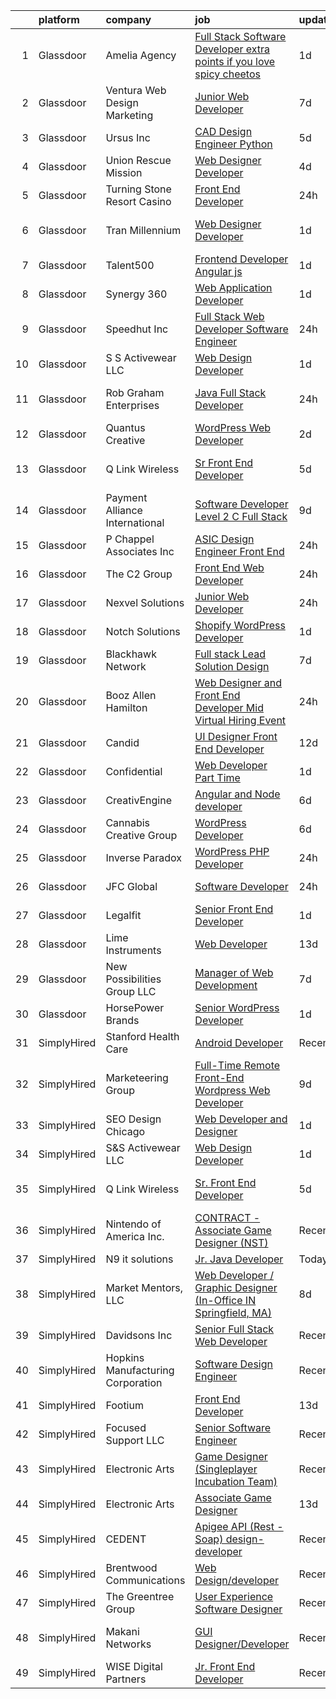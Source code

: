 

|    | platform    | company                           | job                                                                                                                                                                                                                                                                                                                                                                                                                                                                                                                                                                                                                                                                                                                                                                                                                                                                                                                                                                                                                                                                                                                                                                                                                                                                                                                                                                                                   | update_time   | location             |
|---:|:------------|:----------------------------------|:------------------------------------------------------------------------------------------------------------------------------------------------------------------------------------------------------------------------------------------------------------------------------------------------------------------------------------------------------------------------------------------------------------------------------------------------------------------------------------------------------------------------------------------------------------------------------------------------------------------------------------------------------------------------------------------------------------------------------------------------------------------------------------------------------------------------------------------------------------------------------------------------------------------------------------------------------------------------------------------------------------------------------------------------------------------------------------------------------------------------------------------------------------------------------------------------------------------------------------------------------------------------------------------------------------------------------------------------------------------------------------------------------|:--------------|:---------------------|
|  1 | Glassdoor   | Amelia Agency                     | [Full Stack Software Developer  extra points if you love spicy cheetos ](https://www.glassdoor.com/partner/jobListing.htm?pos=118&ao=1110586&s=58&guid=0000018123362a4595b10be094d12e6f&src=GD_JOB_AD&t=SR&vt=w&ea=1&cs=1_1d8283c5&cb=1654153161724&jobListingId=1007905190328&cpc=BAEB662971763A76&jrtk=3-0-1g4hjcajqr1ak801-1g4hjcaknm6qs800-67856edb6d341728--6NYlbfkN0DnWT2MWh3PjM2wGGC7mpX-PKFto2gAIuK8vCM8ePi-hpLYk1KqrofZgPTWXPSBynrJI52abg7-pww4gidOsU03XaLmBhLwalfYZqdGX9y7CVtOsxZpVCYqhwMvoOxjUu0GyMK6-_HoTxubhrZPIFEBztbP9edVRRWyNFHpxru3WqhWfNKBH_zTMLBWK-PldWg-iia8oXkLQeq2OFqO6K30l5ycQ_7RDljKp1EryZqZ7rGmGLFVKiSD-5DyJlLjsidYD5pbTy5PYvzKfnlqbTbc_BU-d3UfKhAYavwPjy915uQiuS00lsDuhg_E1GlAAxGBqhxVQWAHNjkoU61x2ngD6rcQzNQJnZaY_noZ-wW5rGhlhZ4QFOixoiRwAzAmAYuv5yq1hTCTVGmQ6OIvPP_uOcz1Vo6Kks6XGCRWUZfyPEuYMu7eCT9H3hw5dcOBMFCpcvNlnlJJt9RCwxiUG9nSySd_0rxhkNayUybAb1oOtP-sf8Ku-JhfuwNAXRt4HQ8%3D)                                                                                                                                                                                                                                                                                                                                                                                                                                                                                       | 1d            | Remote               |
|  2 | Glassdoor   | Ventura Web Design   Marketing    | [Junior Web Developer](https://www.glassdoor.com/partner/jobListing.htm?pos=121&ao=1110586&s=58&guid=0000018123362a4595b10be094d12e6f&src=GD_JOB_AD&t=SR&vt=w&ea=1&cs=1_c6c7d4c0&cb=1654153161724&jobListingId=1007892280145&cpc=82B3195DA92CAF92&jrtk=3-0-1g4hjcajqr1ak801-1g4hjcaknm6qs800-f58e0483c0f637ff--6NYlbfkN0CmraHna9DcHfF2V8twC4nd-R4KSekRWSQIrtAmzOAoEDGTnGSJl2c5m2zjDBOg3jEQ21fQLZE58Me1pvd_X1SBBwqGSbzq8gIWGR57smstjvD8BwlcAua1FnqLdGyKcjnRVI25IBWVsndNRI1CFM7pq2kHEMRssX0HKQfZMttVt5Nr_7Pkey6uzoAMjMQiOC_wb8ayWio9DHAh-IiAm8LHdT613myrDyZuMD0BIDZKIcW25d4PZOeJaqhmRJLsSmjx2_Z0XZVgIZCqOomtHyBsGExgubspC67kaZQwO0a3ExxMtraVTFHrinS8X-VYbkVaMM73KHFkc7HYLu0CwZkokF-kiSjU9waTN3v77tRWbhlvVDiVnJ3bFUrsFqI61Xsvdm2hH_1qF_X1PbmRl0ObzWN-ZrAGrpFrVgsaE_bo_zdnzJFgrQQndj2r2qPzOgRMFuWY1xexat3cO-AprYG-KADluBKcSJR2OqzWhcPSdSUGX5LVGo8PcyAhptUVjMM%3D)                                                                                                                                                                                                                                                                                                                                                                                                                                                                                                                                         | 7d            | Tampa, FL            |
|  3 | Glassdoor   | Ursus  Inc                        | [CAD Design Engineer   Python](https://www.glassdoor.com/partner/jobListing.htm?pos=128&ao=1110586&s=58&guid=0000018123362a4595b10be094d12e6f&src=GD_JOB_AD&t=SR&vt=w&ea=1&cs=1_e4972b62&cb=1654153161725&jobListingId=1007899348079&cpc=26740BCDE5E48596&jrtk=3-0-1g4hjcajqr1ak801-1g4hjcaknm6qs800-ecdf41b4d1e677c7--6NYlbfkN0CT8vBT9H5mqECx2dfLV_FONLPDKpIRssxVwtj05Tmm4rA5I0VNOPdM1oYsK66ov5pj6iPwSSFOVX5QPFO8Nv2EPILl9BcubqbR63heN1CiXRTgsYdYkJL4k-GBQ9B8JnSs63UVZ9l0LqjPF4pOCwLZlv4oQuB4GZEei26c3EdSaHYGFZq8Odzm2xnEd7hMB5KT6Y6HWF0sc2rPZydovcv4HN3wWA-yRkOCsQLIVePqtBIH1gKTmBCVF2gAEzCroV4JubQWGS_FS3tqZBrXlj7OU-DX4116w-uERMbjCj0BAleJmE51Tz3xBswL8M_tPHHd3EISEuh106vUB0pvmX3UlfVJ2asYE2ijuDJiE7N99I_U3ki8e13W1oCJ_EC2VWaIRdwnk_gr43EC8y_DBLHfAHtkUCMoH1p67-0YCToGydb41Qx97IAwOlSaUAouc4Z1REZDxNVsbL5J6hjL73bdtUP2pp6EPL4-yhmjeBTIIq8VyFBt6DQuno4E2iuRV5Vy28tAa0jZYhHuMgBAZ724-QVqCnuMOxuwoWWf1ZbrWsY7ybYobnKYwygzqMyoaMwRUU5CYOZzHhUMvRFGZeXKa20Y939x8SaYWxqWEmw2kQdAQEvpAOjetv_2bNyt_dmRshjEdbeC4u6MT_PCHq1rj06yUe-jkFLecXzn-OtJ4ObyKEE-HMhbaV_st9Y42aKSuy93LyfefYESlckn-CFlItOYeVTm0NPQFFGg2DAdt6J2oytj6PqkPOYsvmIrxdyFU3H4ix-MoIqsjYeqKw6wubuJdGBCWEfhEkII-KOqoIcNoop0BA1O-bz-Nrhhq7pdnvO9lf4g8p56PDpfSJldvpnDxsE9Hh1gLy7O78402kDhplCajMFciNuqycJ368eLfop0hCGpoCQUzs4lDBS5AjhS4efEtAVSkOmYYt5K7wcjcK3PAdOekLKszfDAF-O0jgMIRJTYx-C-Vz_nyj95TBDumeKoCpQgUVX1G3L48U1Nebon374GEoQvMj5JfNA%3D) | 5d            | Redmond, WA          |
|  4 | Glassdoor   | Union Rescue Mission              | [Web Designer Developer](https://www.glassdoor.com/partner/jobListing.htm?pos=129&ao=1110586&s=58&guid=0000018123362a4595b10be094d12e6f&src=GD_JOB_AD&t=SR&vt=w&cs=1_72a561e8&cb=1654153161725&jobListingId=1007899945671&cpc=C4A69CCDBB3B9599&jrtk=3-0-1g4hjcajqr1ak801-1g4hjcaknm6qs800-9a35294ca9ed9584--6NYlbfkN0AJkOcTwoeQX4aIxkhered5yLi90LARsM_UIKevKEgh5WjHkKbWg0PvvNrMZ8fUG7-mep0Kr9x5lx8FtaMnfawejweEUKeI-xY_Lr0PbdytocfFStz8x4RHUcaHbU6Jpc7_5go_QjwJ-30xGTV7aZI_844KoYBsnk4ett_NFydGTIGqL1KNwdkF2h5mK3JKEJmIEEZiBywFADswO7R2qx7mw1W8ytA2Ryrd1LIXPSFHdlpFKykX47d5kJvWs0tRgt2ErXSchE17buf04qFwHuJ9_QlRnK0KPA5B_oqqEGLQ9r-pFG7BO3FYZiJ5bLFI0hOmW6-opqrGwxvNgX-_gZC2tliNkWpxx8tTSWpVUtfQWpgkpdqJl4uwxBhY99tTvFkC2CMYbI_0BN5WCh7F1O6jwb-uwUVNK1D36-4rAbjRwzdhCYiHzziQ0wIagMV2ETbW9Prvjd9v_5BPiX0EcbPJ)                                                                                                                                                                                                                                                                                                                                                                                                                                                                                                                                                                                          | 4d            | Los Angeles, CA      |
|  5 | Glassdoor   | Turning Stone Resort Casino       | [Front End Developer](https://www.glassdoor.com/partner/jobListing.htm?pos=120&ao=1110586&s=58&guid=0000018123362a4595b10be094d12e6f&src=GD_JOB_AD&t=SR&vt=w&ea=1&cs=1_e6e736ba&cb=1654153161724&jobListingId=1007909633593&cpc=334ABAF5D42DC775&jrtk=3-0-1g4hjcajqr1ak801-1g4hjcaknm6qs800-116390ec8c51e6ab--6NYlbfkN0Drqv2cs2svxDvjLpEXdnoULgnlhXuTg2ub_cGqLXWQ0sLFulLhsobK3cPNmEuaM10f5TgiWXswMvi4W-cRgsSMnUICndVJWRig99aCYlt-6m3bY62wdvwwKJdwCIxMWrG0rP3IZvHUQH4lHJyvOmMHTaAfM0bmtymEJicfKqJQCQ81P-S_uaG8sOgT1p2D1iaub9qB15_CRYm502zTvH4hx_h72mrX8c3badYy9ZCoULiMx8IS-xqUdPoiZiw8GtRMBLr1clfcLW70AwhniFlm3c3OzKMRdpu5hoN6JFcr5dX9LlLkv_y2NXyTr1KuVjPftZQYnP_rcHSXWH4T04aYnXOCUuJ5pzVPj30hjWF8ccUFcRo-y6DW0y3HoD6k3jLvaXAW7377_KUCMJcUH_mjK3hV3QHQ0ojeKOpM6xtTgwOFzK1LMuj190gyUUXZ2i9Tndbfv-e1beiAthup796keQ8bv6qX6XGFVwSstg3GBS0V6AVlFMmlahnZPY4FLzU%3D)                                                                                                                                                                                                                                                                                                                                                                                                                                                                                                                                          | 24h           | Remote               |
|  6 | Glassdoor   | Tran Millennium                   | [Web Designer Developer](https://www.glassdoor.com/partner/jobListing.htm?pos=105&ao=1110586&s=58&guid=0000018123362a4595b10be094d12e6f&src=GD_JOB_AD&t=SR&vt=w&ea=1&cs=1_2243fa0b&cb=1654153161722&jobListingId=1007907064996&cpc=0C1A14C72F2C651E&jrtk=3-0-1g4hjcajqr1ak801-1g4hjcaknm6qs800-4380dd67a871539e--6NYlbfkN0Cp_WSJKd_Pz82imZmURPbhd3kYBsiZi4lpMLOH6vOlLMqbuwfEg4rdHZ-5cGPka9Gjdk3C_6PRJ7cT88hxlBe2xFYnDicuHradAybaxUoCuY-ore5IEssfa27lIp0dCqN4SMBsLIG0i2PLGVZU1PzgG-CYQweitE9Q0KmStWUIySVfI0HceJXI5oiuIiYvPKajA8_aOXz0FlPYzyadv9ErmW9n5tnGaBnOASgNR0VRWt3dVKcG0undsWokHfvG9iFEbeIlT48yt2lfU1GVpbiFkwGCfOll_fGcYDHPDYouV9JqJ_rGwE1zoq0LyfTLC6hQM3RfXRuY6bWycKKr1raoBym87F-UcSa-eIuFZgl2HdrFYIBJhI1OnBP3swYclBUtRV2LJU0ieLSJp6XFRdGQOiM6VIyM-dqNhStmk_HA3bsPM00M7O3lRlckzK-HvBGhCib2b31TgvQTtnwth8p6d-Z87LWWX9BiD_2g5cwNngyP8XxJfnxwUufDdzr7FAU%3D)                                                                                                                                                                                                                                                                                                                                                                                                                                                                                                                                       | 1d            | San Francisco, CA    |
|  7 | Glassdoor   | Talent500                         | [Frontend Developer   Angular js](https://www.glassdoor.com/partner/jobListing.htm?pos=110&ao=1110586&s=58&guid=0000018123362a4595b10be094d12e6f&src=GD_JOB_AD&t=SR&vt=w&cs=1_41b21cea&cb=1654153161723&jobListingId=1007904529317&cpc=32EE424DE2B657EB&jrtk=3-0-1g4hjcajqr1ak801-1g4hjcaknm6qs800-87f5623e7ebd3c43--6NYlbfkN0D5mXFGwCT9lo97i3gsfTR9iTAPBTm16RjVfbVH6M8QHE8eZVK8zpxpBIss9-IxxjRK0osfSTuBXVkiNPFKje_-ymHyeVXeEt5LJQHqrcSVasMpBVf2PfFNBE1HFLUJviFupjnIM1gEtbdDYUQD6QQlzIEJIjR99ul5jr4u4JBmxg_L-QdbGdiY40AGhtssWTLuDxyLGlYV1G2Pfkrbn5vl10W0W-MnyhDTQEfJfVMSOFF1l8WhVxeutLFruqkuOq334_evzZp40fV9gfeTolWsHDAEdbqIdcFYgivqJocjRiFgi9FlDhM-IZEOfcG1WzJJ9zaQB2Bg-qpcsBX0Wru3UF3ZhyPAk0K3vKlWWwGQy2mFmfQQrzO_gTBkusxsMUrlTweFXwzNMjZ88Png1lnrMyIdMusto8V3Hr_pDnXDevVpzwe8gZ7miVVHKxVhLgF7UG4v_IxU7otGuIIugW7Y0TwI-xZoOsEMvdTS57K55RclGkr3cALah4P-guPNWVogec4uyiImuPOZ8Vxq-Gdr0HgPmWuvKaGD8n6-HZh2g2ue3AlgKkzTIBxzu09SvG0j1uesZc2VXzYUN2pgVCIEtK7QP__2nSN947Ac7HSRBWCt6NzPWPnXP6OcnESrkM5JzP52-F61dLFUKjbmY_LQpD-qe9BQ3SILgiFUKzUMfJb7MvsV8aoShA6u6xxAn-Mrwrz3LJkgCw%3D%3D)                                                                                                                                                                                                                                                                                                                     | 1d            | Remote               |
|  8 | Glassdoor   | Synergy 360                       | [Web Application Developer](https://www.glassdoor.com/partner/jobListing.htm?pos=113&ao=1110586&s=58&guid=0000018123362a4595b10be094d12e6f&src=GD_JOB_AD&t=SR&vt=w&ea=1&cs=1_0120a9d3&cb=1654153161723&jobListingId=1007905839145&cpc=4B4B39186BDA197B&jrtk=3-0-1g4hjcajqr1ak801-1g4hjcaknm6qs800-a9a778099fcb9f3a--6NYlbfkN0D3144mSAre_s2DyY13LhQs0VT40Ny06JpOHOzDNPfCMOPtH0hK8WyPBEVs6-RgPgnw71leSE1PhgTFvq6HnAv1YcNwtiSr1-SazMWYykE5k7OueXl2JYCw4TcVeV2uYaWyxO_ccL1RSxjp9bPI6cof3vJD_s4BxD_r6-nBHjOaO7Nf8Mkl1pECSwXtS88R39B45dEm2y33DYzGlxVfna6GGTrD6ypq2x-nv7oqBR_rIDiC32SAKW47kFEYHomHotvYXmVAsWJKzA_KNqNrb9urb_goRZ2pBHKTtKXwAT_qCi9Y5z6jkAcGSMc_eVCJRSLg9sNMAr4vgdSXLtKr4NhEfOQvZ9ETlW_9dDsklTiB6-xEkWuG8VKlnkPG_6E0iTYzOcK0rN8uR2j8wu9vVcSqmJx18CG8qi8QZR2NI-CZytpiN2HbG2P2mSwNdvFbwM7b4FNrGJew4Ekupy3Bl0XKKpsr_HUVG_Lv1the0FAWr0tSAwQZ157sM5ytlX9gfxfb3FtieqBdGg%3D%3D)                                                                                                                                                                                                                                                                                                                                                                                                                                                                                                                      | 1d            | Maryland             |
|  9 | Glassdoor   | Speedhut  Inc                     | [Full Stack Web Developer   Software Engineer](https://www.glassdoor.com/partner/jobListing.htm?pos=104&ao=1110586&s=58&guid=0000018123362a4595b10be094d12e6f&src=GD_JOB_AD&t=SR&vt=w&ea=1&cs=1_4ba27d28&cb=1654153161722&jobListingId=1007910818069&cpc=82DCBDA90A4A7E43&jrtk=3-0-1g4hjcajqr1ak801-1g4hjcaknm6qs800-aa2c520e58979222--6NYlbfkN0CPEiJEzZq4I_K6S6Q9VC1QMfIsI0INZ1UYi7vjgDL48YaPGGDdkp1ZXtIJaFNXi2OzOe4EjEAas_u5lBjFyNtG_Y3DZEXSLEWVIhJpKjZqSPjzc5YcZgdFyBNPHhgRehpu_hhKusXJhVjAfcGZyqOb7RmFqkLhVJEi0vX87E2QOBsda7TajAEJBIimuWAbY7Vi_2jeKjvLbZx2wBdHGFxRJnJbswj2A78neDkIGnjXv_FtokoVoKUunQuGfwj02TSU2LQ4InNEmJhx_N9fo7rKnnEmGjzTRKxBUjaZnAb0affOaPhe6OURwf1unPfN6Nq9wSjq2y-pLv_IksSOjQ-317AEuB2HNFG8CHTBPscKf3l-dwhzAgYgHVrpDCol0OKK1T4iZ_4kRhcQwmqriWOrQIMla9qEpulbcBphRXltyrRzi-LdDYQG3dzswyUFZeP4pkqVeRdsiaC1FGLOOMMPKb08ZeKKioKbZH_W247m97aV-Do6cF3zN2a_n1Sr-ZWZiB8YaOSJkg%3D%3D)                                                                                                                                                                                                                                                                                                                                                                                                                                                                                                   | 24h           | Orem, UT             |
| 10 | Glassdoor   | S S Activewear LLC                | [Web Design Developer](https://www.glassdoor.com/partner/jobListing.htm?pos=101&ao=1110586&s=58&guid=0000018123362a4595b10be094d12e6f&src=GD_JOB_AD&t=SR&vt=w&cs=1_915ac8a1&cb=1654153161721&jobListingId=1007907546318&cpc=F4185FC643A1AEFB&jrtk=3-0-1g4hjcajqr1ak801-1g4hjcaknm6qs800-9a94e0e65c736bca--6NYlbfkN0Ajr136nt6A_LHOZ7dazkZBMRVGXfFx1UH3hXSlGZi78qV2vh4IIPaG56QxCFgA56Adpr9RaXdipIXu1R4bmSOvMziN5foyE-Hu6-wOJzorB798i-BTTof0WkY407sJ8JJ-b48jkEdELNvzxft-sRf5NMtJ6JiYIBRDHRpWroXbQqBaO_5kxxHvN-KYbt9H9FU-F8bCVWeed56PDkhqUEuRGHhHzWK0Nu3lZP0kPet2iRwACwaCwOfDb-EMyWgGqkGrKPA-CecAKY1A5nj0bfbLUxO3heeHGmy-gu8Diq0X-gt0m-D7TVUzYPyCxA6aTT3ZoY-mz8h48TSRM1ujirf3lnDscyQqiwjvGGR9m1vVRXjDF9XIewRJ5NwNEpLy2aHOwgwnAjSeD-wsAtq9I4Mc5Y9JZN4HIZ-5v5Z8lklRqaRUbwrOO8007iq56Of09v_rH7jE5zZ3PQyqQaHOSaZikx6qhKnCfP8dvs-bI8w7Qb5DY9UvpeFcRiGodOO1uG0GDDEGTrADYToqjsCl53ys7OGH0ko5n1y9CPsgMiMyruQLrWQCsYmBnaPiv-soHiGq377jECpZEKq1BAddphNQfRJqnq94rRBoDdbVXfUME0C5P_cbDJH8MEf0Wu1zkT2MjurkB4rREY7p901PQZy7bQhwfDjUqZtQYmSc7DJS6gwEHm966_P0PKXFqr35TDuGmMybGVd9DhlNEO_gxLcLVcIHkndc24HW8A3t1zAMdoPIFaNtGySUmDXuCWRNR1A%3D)                                                                                                                                                                                                                                                                              | 1d            | Bolingbrook, IL      |
| 11 | Glassdoor   | Rob Graham Enterprises            | [Java Full Stack Developer](https://www.glassdoor.com/partner/jobListing.htm?pos=107&ao=1110586&s=58&guid=0000018123362a4595b10be094d12e6f&src=GD_JOB_AD&t=SR&vt=w&ea=1&cs=1_8f9537ef&cb=1654153161723&jobListingId=1007909756577&cpc=26137B373B4A29F6&jrtk=3-0-1g4hjcajqr1ak801-1g4hjcaknm6qs800-440fbc3f29f5081b--6NYlbfkN0D788tVLZnHYB2JKTLmCXo4PydfvtZKcdbYx6lxKaz3IsjpekL0mtLl9hNc40jdfC6nfKMiXoLow6-x7u95ODAWHDYmeRWQRQddpaP73ZKVs9W1oDxDN8AoFzUtHz8_RmGHoI8HyDgUGJKB1pJKoGN_bSjBysTrualGhVnQUGstfxlDdiDZRxa_XhDXXU41tYD3rjexLAi6TWiabVltr7Ma-w2Zpq7sFRzehYMPQYms4bKjYUGIq716dL_5WZFg1sITsTTGjJl3oq16VQa2HoWBq97wHqv_8ikrdaDtMj8cDZR56fGtM9acEp5qUTAJHCeqh6VApTzDrMcg716wfhGcZ0nDv7l-RMT4la3aR1S-V0HSpI8rC0ORHaSkbZEf8xuICGXIk8h7K6jQUP5NQSvsYOGNQVCDchnQwoTfVvl7dSjgw8SWbYUhmVVdWZRyBQTmdtVoTm7i00QI0Ljg6DAHlGNs3T_eEEr4qVRYFyE71OPec7b-Tn5cmxZNtOC33U_PqkkJRrl7RA%3D%3D)                                                                                                                                                                                                                                                                                                                                                                                                                                                                                                                      | 24h           | Saint Petersburg, FL |
| 12 | Glassdoor   | Quantus Creative                  | [WordPress Web Developer](https://www.glassdoor.com/partner/jobListing.htm?pos=130&ao=1110586&s=58&guid=0000018123362a4595b10be094d12e6f&src=GD_JOB_AD&t=SR&vt=w&ea=1&cs=1_f184efa4&cb=1654153161725&jobListingId=1007904095571&cpc=59DEFF8D475298C3&jrtk=3-0-1g4hjcajqr1ak801-1g4hjcaknm6qs800-9b5d64d693fd8ca2--6NYlbfkN0Cspe9dR0_oex2kyVOobMf_dSvP3801OD7E3bmXAGIBaosfWFD-7Dff02Dx3pK5JfstSNGzb7L6GBfZA_D1uKuMocrxIdtERQ9QieTk9P63co9XCO_1U0PufFzCHn4udQR-dY3xmyM-3yQtVqfPn55VRADTq4vXXF_wbbEq949qGnhjPPMsK_SrBGP0DAGxnFOUzjuaht1vLGcX2APwSFTZWBgRE3cG6kJaGrOItdfLBw0wd7rs8yV4Vn234S3ZaNMiKb9Rj81m6KCiO4QsllobJifi2tya31b4IV6vAXqGXd0c2gExwIJGmFhMq3gArv3qLDvyqcCwlkwXjMz5TeAbnmyoqAhnn8GlDP4N5BKm6KZNpMwAzzL8yr7MAq_CEX3npLT-SoYTmTN66S6WsA9Vp0E-nb_Xv3-6Lo6GEB5N-GdIXH5huex3W6jSow_DxtdvJHuxCCT83IsWF7We4IQ7NlMlF-oR6E78oPhJHtqEKSrS9aflpQkdFnL9CLafc4c%3D)                                                                                                                                                                                                                                                                                                                                                                                                                                                                                                                                      | 2d            | Tulsa, OK            |
| 13 | Glassdoor   | Q Link Wireless                   | [Sr  Front End Developer](https://www.glassdoor.com/partner/jobListing.htm?pos=103&ao=1110586&s=58&guid=0000018123362a4595b10be094d12e6f&src=GD_JOB_AD&t=SR&vt=w&ea=1&cs=1_94d1fa5f&cb=1654153161722&jobListingId=1007899211822&cpc=B90CC112F2D4EFE8&jrtk=3-0-1g4hjcajqr1ak801-1g4hjcaknm6qs800-ed2c635e53c5a919--6NYlbfkN0C1n-7uwLBmXreK9Hz04i1NaXR3ByHk8AHoFYtQOHcuct8v_y8Q8Nx7VN8nEPBN_jboIi0IHUUn3UfwUUKdVW2VhENeeKnEx5kMZjYaVGmfZkc0yAv5v91p0Xw3eeruN3QXteC0skwkNIveu6TFRC0Vn1Ak93wupAfGKu1wfqPcmKw9eYs3q2-mFLvzmXnT4M_DKDezu2LdUMHxmAdyClccKnURRRj5NZYuLZMzkQPpsw8z401Kg5PrHQ4JaH0usGFI-hDGm0yhLxEWzRjhUPmaVyNlsm_2Bog9niI5rs0JuNuyzEftyGC-9xUCKfixOXQplRD3ws-CU6xorLqzKWBvKQ0bIBkXVTx7PHd_zFC8zWISUPuvzdWIx5fMq_jInUaXb-CB8Luj2OS5bSAP5iMokg_iTYOCtGJJvPkVIgSv-fF248ZxSj2E9Qvrjnii3yIizdNvIkCRBWX5W8h3yknu1VvXZnvh7YNoV8f8XW7GW370yF-ef_B23o2hSBrGr3y-6Te1atpyfDQVys-PmWDY)                                                                                                                                                                                                                                                                                                                                                                                                                                                                                                                    | 5d            | Fort Lauderdale, FL  |
| 14 | Glassdoor   | Payment Alliance International    | [Software Developer Level 2  C  Full Stack ](https://www.glassdoor.com/partner/jobListing.htm?pos=119&ao=1110586&s=58&guid=0000018123362a4595b10be094d12e6f&src=GD_JOB_AD&t=SR&vt=w&ea=1&cs=1_fc2c1837&cb=1654153161724&jobListingId=1007885964415&cpc=BAB9AA3F436D8911&jrtk=3-0-1g4hjcajqr1ak801-1g4hjcaknm6qs800-41ae1a49ac1b7205--6NYlbfkN0DI5MC_FAJOIN0uwxh5k2tHIccDik7VxFTFspjfCTPRyJ2T58NbkrEbH9QrrxJyZITEQIjOdHeT--GC6mkAj0jNdBz3vu4BbirtW4JHApgsEllww1ERw03U72qcwVRFpkI5opzMDS-KdxR9NGyvUD2mLELBXC_xWmG0ZDUeDdrxc5KDjdDi0ZoZjWTdesRiPvpthXaHh9I2naSpZWq0Zfl1ItTC1DIcHB2lxajLV-unTSPD-yt7l8trsxluDxzLwvcW6SiQt5yDNu7KLNuCjIDK1gU5kjC1IQUT7gYbyUpuVvgfkinlVIigRVJ_hzus-2A1Q9YeU3DOLEDJV4vIl_XCde7smIgEJ1J1zNQpcNti1_gCDi0GD9Ph0KqenL3COgDlE8XK7aGhg9bPJMTlkJTMO5jVPPMEhitxwlU_Xnl7y6uGbCoDp4wluEWjuZnCcUhLj56nt_QKuJX1WcSIH_T5GZYkK3dU3OuMuh0wsmmQOHCmzyOcZP4F4syUz44l6gKnZb_x4sd1Jkr4KiiAzD4OgLqtAyeHuxc%3D)                                                                                                                                                                                                                                                                                                                                                                                                                                                                                   | 9d            | Remote               |
| 15 | Glassdoor   | P  Chappel Associates  Inc        | [ASIC Design Engineer  Front End ](https://www.glassdoor.com/partner/jobListing.htm?pos=115&ao=1110586&s=58&guid=0000018123362a4595b10be094d12e6f&src=GD_JOB_AD&t=SR&vt=w&ea=1&cs=1_0c309b76&cb=1654153161724&jobListingId=1007909718561&cpc=9952A63AB06E78AD&jrtk=3-0-1g4hjcajqr1ak801-1g4hjcaknm6qs800-6b04509ad2aae707--6NYlbfkN0BK9GXDcakwdiqmeo8o-2GvkYnmPkq7xevAHdeF_847qgEqLohpJSeRSTwqC9NcNNeukR8RvNocO0NUEHQAmLe6MOLpgICU6qw-cy4SklFY_14ufGGP2T7SlZJ8fPOpnHmrlg5uiCzx5sAWrtSN2yw7f8RHXrzL9TgRb78MJ0aL5D6gp_xH7u-3oHVKxoXn3mjI2HdGL8JVRlnz3pKBaQM5sQwGSwsJPVtYaAtASKjVy0jcFdgU1K2pbl0gKKorLbOIHa3EXNXWiaI_hczDIfkEaJqXVMiFXboFZLDLnjG6vPELrP5P0X_GGyO04uJDEW-ljZwWdWqbfJsZJFtthVNtpd9Iu_tRrrSkTznE_uvZ5vqf4QE5tlrqCJ0foxrr7VyFxOrhAZRUlVGalOjrGMVrA2H34JvfLzposYkkKjaauDAYBJmTMSJvpG529RM_Sf4hCScZM-SQXNo8tmkouO2y1KO1O1F1tAu9zHvPC8rGJ-lCfUImdNq1)                                                                                                                                                                                                                                                                                                                                                                                                                                                                                                                                           | 24h           | Santa Clara, CA      |
| 16 | Glassdoor   | The C2 Group                      | [Front End Web Developer](https://www.glassdoor.com/partner/jobListing.htm?pos=127&ao=1110586&s=58&guid=0000018123362a4595b10be094d12e6f&src=GD_JOB_AD&t=SR&vt=w&ea=1&cs=1_e31c7a6b&cb=1654153161725&jobListingId=1007910229074&cpc=F41FEAB56D215062&jrtk=3-0-1g4hjcajqr1ak801-1g4hjcaknm6qs800-e03917c5477f11c5--6NYlbfkN0A8vWNZu0Fuho3WsY_OlUy3fu0c3DIrtD5o3Tw6pQ4lFPHBGkmDutwfMhHWYxWA81dfim1KW3nE2cBjuW--Ph5XZ4uoo6lR150u2uiVdBsuUVH2ncY9E0OC7zdpugZ0S8WJdfbv0C4EXeCRyY8Sk3xaDNZwN2Ov14SSbySwO2F0xMANqRf4iDbK7JRNfL68BR6RStMu53jWDoH46uAmKUJIJm5N45DzUp0NEEJqGwqphWSx0JrvRsZY1zOVxQySx_6W9Dbee4JlwVFeEEvLSZt1Vw25ME2TRu5tL7tJsTI4s3ohYm6amV6_JvMzI_zOwUlKNi8D4cbxEqcCnsSbLgC89t6Q5CGdKhpj2_QINikNf94IC7s1q01Y2DJhEOZ0B9NoWk52zXfX-WH8xXhL4u5-yXKGomXq9N_sTvoiA7m6roopvvwLu89sTjMPwT9MwW-tA9eMlZzowx05FQYd2CQ-1kXfGjHftoVigJ_KJk3HDGYVyjNmzkvge1GiXbVWEoYGTxK_5_JFqNd8J9T-v89B)                                                                                                                                                                                                                                                                                                                                                                                                                                                                                                                    | 24h           | Remote               |
| 17 | Glassdoor   | Nexvel Solutions                  | [Junior Web Developer](https://www.glassdoor.com/partner/jobListing.htm?pos=114&ao=1110586&s=58&guid=0000018123362a4595b10be094d12e6f&src=GD_JOB_AD&t=SR&vt=w&ea=1&cs=1_746e7c98&cb=1654153161723&jobListingId=1007910203833&cpc=14D5209370AEC984&jrtk=3-0-1g4hjcajqr1ak801-1g4hjcaknm6qs800-13bd4de956ad1273--6NYlbfkN0CbOBDnXh7xKrgMGajRcwtiULnNRH2HD4OcgrC7cTdOepJSCZ2G2GP83HAlzYYfjJPRHUycyjUHX2lqgz_ssb7L9EWc_vqEJF5Fndv1zYr9Z_F03URLGIVI8ezA_a_I1bbgGy8Pp41e9P243BxVxpvAd917MtttZ-TrX1k56nHHnckcOL6ReE960mTA_bzRdEbKZTImnQWdn-09KvWdds-nzd1VOn7XlWN87JgfAt2tfPCjOCvqEZ4Ah6Gb3JguO3W9Boj1cUAvhoaglG9PEOse7uP1VfFU-XbhidJcHdaxIqzAAxTjKW7vztH8x2ip0yoDkGiDJcMUTmjN6wZJ8SCbrLRV6KSwG_rHHK_36EvrJucA_l4X_8k4iG_RusBvyN-lb1bd4QRV0Zj7tue9mENDvUgTZq8oaJ7SJQywIDdruXAXzv_GQQYD2l4ekxa_AtmlVX-3l4myxVkLD7BBBqnzo0ihlyZMDKX7Ry-QEgf50ObuBwxlqR6Q6loaFnsPHzqO8I8GlAoIbA%3D%3D)                                                                                                                                                                                                                                                                                                                                                                                                                                                                                                                           | 24h           | Blue Bell, PA        |
| 18 | Glassdoor   | Notch Solutions                   | [Shopify   WordPress Developer](https://www.glassdoor.com/partner/jobListing.htm?pos=126&ao=1110586&s=58&guid=0000018123362a4595b10be094d12e6f&src=GD_JOB_AD&t=SR&vt=w&ea=1&cs=1_ff8c5717&cb=1654153161725&jobListingId=1007907049637&cpc=59DEFF8D475298C3&jrtk=3-0-1g4hjcajqr1ak801-1g4hjcaknm6qs800-28f00d5aca171b13--6NYlbfkN0D9DTyOKUU-Ze1KtOQrydSxWf0krwwvXrbT43BMHXsuVV6eiPW59azKo1NynWiakg-mrBrzr2wm_Kgcxg5pxghh9n2isZo3sYNmtRZ8qcV_kCVUXNoyLhwGW_ohcUCeJvG8rLHjatRVpt6mx9HMy3GrmdrQDi16L95V-sRHtzrUqfjkdcJjRg0HnFb492yWkMt1rGcSEr8fLo3V5p3JHtUIbLV1K8PzI9wcQNf_YJFC_5jdWgSgIE-wyh3eBZFr-OhaxlaUpQe5UsIm3g2WubGxkF_W0-j_OXyfZ-h9WZFW9cKYQOovuw58geqFMI26Y_TmK9Wx6BgV2fGWF4DQagyFiHY5vHHgayEuiFFBh6EWhyCI9gAJpypgkCj2KBgwXkw4SLEJCmG0_T026yNpjIx6Ccc0OKC_0T-lZ6tMV3_8rkM4GDGhVMrb_VNzXsMuxxteLFGsyRLyL6CTE9BS4qTPzB-S2cEmGj2nZnmwHMRQcL7uyr-_gojEafcmCc3ay1o%3D)                                                                                                                                                                                                                                                                                                                                                                                                                                                                                                                                | 1d            | Coral Springs, FL    |
| 19 | Glassdoor   | Blackhawk Network                 | [Full stack Lead  Solution Design ](https://www.glassdoor.com/partner/jobListing.htm?pos=106&ao=1110586&s=58&guid=0000018123362a4595b10be094d12e6f&src=GD_JOB_AD&t=SR&vt=w&ea=1&cs=1_e450ea2e&cb=1654153161722&jobListingId=1007892412144&cpc=8C58C94241DEAF58&jrtk=3-0-1g4hjcajqr1ak801-1g4hjcaknm6qs800-e36abfdd26177038--6NYlbfkN0C0ypVDY4-8ByenE0etoQUbEbmqUK4CxMugKcitdDNcCUPR4JIw5GKqMWqCeJj5nFepsVzu1HJ7LUtBw-Yec9XS2LrhGu7R7I7yAhnR2Rb8TEy-U9VPAE-xoG9ILdUnbhd2x7zNmbOr5Ym9_VUVNTcFwxY9bj45GiZbQg3m9SmgnmNLDBRiaIbDX9TE6Fc5AAxOfnH0TvngkIvNbJdr9igFbh5UHYPlnhjCrMP9VeeNYyRfOmlNPEBeTM1WgVDOhjR5FEbtoqtJZWK6rpk0A_89VcLZ9p6k67EPxUlujkF0Yaqxn52BySZeojm9HHf7Ads3VPq7SKPsHQmr4G4x_p2686S3SMjNEsFLcqXHcLcGF6Z9DC-8Z0r0JoGYLTEFDkiuFVKcGjwFWIDYyLi8LST7tDpWIyI5OlLtpV-lE72BAhWBXj8iSZLPVzNWpVUjQ4S3FSyod19VwloQBnx2yDPNO8SH5edbbST6Sd9nU_MveKFs2UMIYpjnyNhjcR7rQu7sfzVukD-oEpqsUGS3DVoG6-LimNOvezg%3D)                                                                                                                                                                                                                                                                                                                                                                                                                                                                                            | 7d            | Remote               |
| 20 | Glassdoor   | Booz Allen Hamilton               | [Web Designer and Front End Developer  Mid Virtual Hiring Event](https://www.glassdoor.com/partner/jobListing.htm?pos=112&ao=1110586&s=58&guid=0000018123362a4595b10be094d12e6f&src=GD_JOB_AD&t=SR&vt=w&cs=1_0b5215fd&cb=1654153161723&jobListingId=1007911669845&cpc=F4CC4721A073827F&jrtk=3-0-1g4hjcajqr1ak801-1g4hjcaknm6qs800-8e04f45adeb02043--6NYlbfkN0Btxs39KmTzjw_u_hUXcyTcLpNeUj18C2Nw5A7DCW0FWOPSvZxadnbHwo8zrtF5VbhTEALcsQAsVKyBKjeMVKdB2drMsim_CZhZTTUnY00Y8Ww9LYtO0g-Me4oZZpoWj3hhakUqK-C1SQ-ovIxx-duvzkE6pOpwgvlvTZ8c093uGSZGyWFv0xZfd31-X4o6jq9xVFf50tJklT96R8IUMY2g8p6akH6KgyFrK4Olte_DeyZByUNeP69OxuKh7f81bl5CuOV_y5AXiX-ChQixzMaTm-QslmoJT7AyI0Pw-M2tNxPEHrhdj-OoeM1Qcn8SKLMZtuQjAfJXRGbLgHUYN_-4Agjp3cN8byI-i7-sT-to83nrrzdIz11fHbZV6LVfvIrkTsSaPKUYoxqxGrMqYzxCkaldLiOYI-KXKuajXkBff5r_zQtAgDzY_9ReWLkCEgEnn0wkJ6MSRkxVqdZ5W9lAqJsX0b5YYM_PxylRafTndCy9drPS0-oA-htJuqoHnNqUkoLJCgJ4BelPluISbaEfIpfOQ1i9cDylrwQGol2VZ9zdrCTob3iOCy0uOvrMMmBgyZ6BjyQpLVaZh7pKOvfkr1SJ40jcIVwedrmPDafF73t6VB4Q-Z_W1atPkqEB4Fbb61FhdXd5BG2pzBKoIGW0tES-LEWkVWj3xWrw94Zee-tudvLVgQzrvZYcULPq5ixRLL1XtfIA80W04lgH8depNpMhiAsNdXDdQkcad2-y7NgBgFmVr06S)                                                                                                                                                                                                                                                  | 24h           | Bethesda, MD         |
| 21 | Glassdoor   | Candid                            | [UI Designer Front End Developer](https://www.glassdoor.com/partner/jobListing.htm?pos=125&ao=1110586&s=58&guid=0000018123362a4595b10be094d12e6f&src=GD_JOB_AD&t=SR&vt=w&ea=1&cs=1_7d04202f&cb=1654153161725&jobListingId=1007880191549&cpc=B076152010A3B66C&jrtk=3-0-1g4hjcajqr1ak801-1g4hjcaknm6qs800-cfe725a00f645d07--6NYlbfkN0CKPh-9f2AYbG3Rd5zGJxcGbNBJT9jJ6Zul-69NwYwEgda84LJV2Wwmq4qCbAK5nvv3mRXVfHLTahOd3mdOD6RktohC3BY5qkI_C-tKnob9wNRMdKsHD-b-c6iNeygalEgP_CKT9LNjZiiEns_cp1177rag2mJpaPMcF4tWoQmKCjevuLNo74jt0kb-gGY7bC9kYJJD-qFDfEjp5MPKxTfGhaY2Yk5s0mI4pq9AJzrpBofq75y2iGRQmkoOnmiZxjkGCwV6nvzjn9DELbjLE8_Zvsm8apm1YY3Jlr8hvUXzYaR9R-gz-OVN3lEzfi_WgPODDKw5tsecIjqjyj_nCxso77k6L0fnA2TJoN5aCSmp4zq2afx11Fi7BE4d3FXu8MEdA_13sHm_1__3MTwXCXRmPVj8J3_gGMSZujk5eg3LlFHFrrdSnJwaqYr4HcVXpnBBZRuoIfkmxO05_X28MK_nf-nJ3VUQW01HpNHfpVgrVIk-icaqMPPD0Yg9I9ee5bSnzrDnSggS9osisXRz2FPJ)                                                                                                                                                                                                                                                                                                                                                                                                                                                                                                            | 12d           | Remote               |
| 22 | Glassdoor   | Confidential                      | [Web Developer  Part Time ](https://www.glassdoor.com/partner/jobListing.htm?pos=111&ao=1110586&s=58&guid=0000018123362a4595b10be094d12e6f&src=GD_JOB_AD&t=SR&vt=w&ea=1&cs=1_3d068a02&cb=1654153161723&jobListingId=1007905392235&cpc=C19BE7EA145E205E&jrtk=3-0-1g4hjcajqr1ak801-1g4hjcaknm6qs800-e35ddc5ee4aa6cfa--6NYlbfkN0Aud7R_qXNqhvcbvKxhCMvxmp6vd4wU5ICURI82C-tj0bxnp2FillRMqLjFUiAFY2MOJtH8PZep5gZCImZUtOW6OjO_q_5L4DMjnDv0PaINld1IO6GVyU804OJf1AzR25XkgXte8BTmlSuI13_S97ZDW9HrI16PFH_f8ay9XLAfgt-waIqHWAl5yNFoTidGVaK0IFX_1no2Uxqm9liCC7Ait8cXiwWtJz1VIV479yOhFAecZBvU3Ip5xH6ib5oaXYwfkG30IAp89EcNypPHBbaJ7fkSRzLIPo0poNPbQydJYqUlKRxoIIKrAKmFU47oh5c8lFn5XLgL_sR-l2GzSS-Mo2K1EBrVGqjlEPeSSaAIyFsT0rOTso0lgVCiwoAuNNjXh-x0XKCPV-KeOobSjzaCIlGHVQ16ODU3YHVlq8lAgzPqsmHwciQQHAGHcUwjp2X6mA39QtsejDZ99iRs_eB3VqTbSSFPtKqj1ga_0AGI94nX4dQu2fMk-y03ArgEN5aE8DozHNS-oA%3D%3D)                                                                                                                                                                                                                                                                                                                                                                                                                                                                                                                      | 1d            | Remote               |
| 23 | Glassdoor   | CreativEngine                     | [Angular and Node developer](https://www.glassdoor.com/partner/jobListing.htm?pos=117&ao=1110586&s=58&guid=0000018123362a4595b10be094d12e6f&src=GD_JOB_AD&t=SR&vt=w&ea=1&cs=1_abae01fd&cb=1654153161724&jobListingId=1007895190317&cpc=0FE1F5EA2BC84A01&jrtk=3-0-1g4hjcajqr1ak801-1g4hjcaknm6qs800-a94d9f60e8b97e14--6NYlbfkN0CKNDqTNCGzGpkFyNdh7uOTOsA8SnCa59fbXz4FjcTWnGCtEmeoRpM7CDyClEqMW3rrIAwbdUhbo4SkMpXlh12ADNUC7O3elUKedgeyJihR2Coort3ugIov1EDBrcScxpXJo38DBvIx9NVoxQpsulc4pLNE_LtE0Y6SqT2mWKl3YYblO5FQ-9H5wP0DBZ-dGcb9LDjVDqH81kI3wBE5R09rYvJrlEiWJ1EqADN3TuhqjYNw0wz4QplTSZs5_t45r3Mc8_QMxgbzq-gUU8ntfqlk8iIGmMISrFZAqJwY479dxBjDqLBilia71Iv7J3FK7qL6loqDgzRF6JYNmSDbq63XKAjFhxfUZMr71vfzVPDv9CbLlpOSIevG7QbFjXXoCGV-5lixsd7AuDc3ZUNUUqED5l1vtcaw44HRvf0gEM2xRFVT3lT6TBNq7rjDyIlVfWB08HkRWeRTDz-FZDzsaVNt9qsZ9Mvw68z-HcpwfrzzfgcTBSZxDNo-2WhtJjxTzrI%3D)                                                                                                                                                                                                                                                                                                                                                                                                                                                                                                                                   | 6d            | Remote               |
| 24 | Glassdoor   | Cannabis Creative Group           | [WordPress Developer](https://www.glassdoor.com/partner/jobListing.htm?pos=122&ao=1110586&s=58&guid=0000018123362a4595b10be094d12e6f&src=GD_JOB_AD&t=SR&vt=w&ea=1&cs=1_1bf17ad9&cb=1654153161725&jobListingId=1007895178978&cpc=217C45A42544DB93&jrtk=3-0-1g4hjcajqr1ak801-1g4hjcaknm6qs800-816bdc493e0abeea--6NYlbfkN0D3TIwmCaVq8U0--cooLK0HV9Y5uKHQP5t_QbqM6bk_kRmy8cy96QqR5OWxkFosEDypezX_rY9E27OE-JvW5xOVJntv-xQU8OEnlHBFgUXOmnYQTPuUmfeMolbXgFxUcU552igQW_ec1-nrnWqO1PTWB4d7U5CKFfjafjbmGY5t8rtKW3IAb0JbTMYBkKHhWgh6d9cNZknPbODx7afzMUfWwAg7PD8J--pw52kSTWldXDbF5aHHx8zNUIYkfmDaZOjfGCXZpZ_d8VFKov3oUMQzBeVYUkYljdy_pNxQ62mFdeaP2zIX-cDH15qbm06elM0bveraMhJ8bL4Bv-VZZUPXfBoSr2iApuvJsytj8BwMdkZ8iSt9fPsNrBmIhw4RJpsnzc2kTB-WUL9NgShG7XuqR9hgp5Uc7HueasfYjMFCcGTPNuWO02kPFT4qoyCmICss_1hV3XyKPKfeweg2QASd4b8SOixooYH7swrMMTSFIUT83VpAt5VExkUd9Bu9sPk%3D)                                                                                                                                                                                                                                                                                                                                                                                                                                                                                                                                          | 6d            | Remote               |
| 25 | Glassdoor   | Inverse Paradox                   | [WordPress   PHP Developer](https://www.glassdoor.com/partner/jobListing.htm?pos=102&ao=1110586&s=58&guid=0000018123362a4595b10be094d12e6f&src=GD_JOB_AD&t=SR&vt=w&ea=1&cs=1_db884adf&cb=1654153161722&jobListingId=1007910994558&cpc=08E35E8864782013&jrtk=3-0-1g4hjcajqr1ak801-1g4hjcaknm6qs800-6b8dd246cbb9c75b--6NYlbfkN0AtR68e5gWpPxoovZgA7Udo-dcymoK0NpHFMpIgh7LYz7xtB7wf6BQzO0xV9CK4tVRwskXwe1huuLfsSYcIEBwabbd1uzYy8zJ9CmwaQ2J10lswurIYOfGZL6y13EnQGCRmXxDN6ah7m1vTJrO8FgLjg8ARc1KMtlG6zqCUt42qlCvsBFspUxkdiOstWeXjVUFilVXLQRWKDdDxbr5expsH9vzlItYbI2HYP5qFyJgmWE7-k6WEWMA37ZPeKce7OIQNU8pnh3w8beRFCkekmYc1XIjn-naBcpYP1m6G7wZ_PPFtLbfyf-qdj5iJi34564c_Nfvs6rTcy_CfZM-LiOaADLFLvyotuskjLTYDgA1ma3qZUOLmKzZo_S4lsKEwlx3Hc5Vkjx8T6JKjReCoMcS8zIWYKTkPqD1AfAqi1gxxN4GIzbHC_nTRtSXycVgEJgfi6E5vscYx_itj7cBvl-28M5fU0hnU5jD7xop7tAfcKh7JfHODaSjKM8DeyVotSr_w8FcrsnaevA%3D%3D)                                                                                                                                                                                                                                                                                                                                                                                                                                                                                                                      | 24h           | Remote               |
| 26 | Glassdoor   | JFC Global                        | [Software Developer](https://www.glassdoor.com/partner/jobListing.htm?pos=123&ao=1110586&s=58&guid=0000018123362a4595b10be094d12e6f&src=GD_JOB_AD&t=SR&vt=w&ea=1&cs=1_285f82df&cb=1654153161725&jobListingId=1007909532196&cpc=7F925F5888094D6A&jrtk=3-0-1g4hjcajqr1ak801-1g4hjcaknm6qs800-dec63ee7a8f03580--6NYlbfkN0CTchQM2BHVwpx1ktW2NlScLUjL7QVSfIE1jdaBK1YcLNx1-idAn4bz13YRyUITseRxE5Y6GDtkPfa-tZxZ_SFL4XPWHL8Kk35eKafLxjEIB38wxrcSiBtXfNq5fZXjnJgeJePrT1nfxFbRjGSdF9Cq6YZ4Bhs8C5-bbDLwHSpNw6yMf5jTWU_2NU-cZ9QSA5wDsaEY__aHhss4AVnpuP5sbpgx2vBicgJ7v4iW8U14BMFzbG9wxItNr2xerg4tIU6AxRBCAb8Ec9vjQ2MgTG32PdT264DwxQQ4bN2AhEMp5V4ZtZ0te9Rc8UlKjt9LboSuIF_4aa5FeB5hkSUX6TiH9kTb8Q5A8vuZI-v1FtppdD7YDsnDlEAUy_7R2NDYqB7KoQWP4rFiEXFpkdIlDQ_SKjX5oAe04Si6c8-N6-0GGYI9cv29tPB7ItMdQhDaoJ_z2BGV1ILy_10fWDNGi1GI5Uk6MhTxsHHprCmvv5sMTd-RriWacE7kp_yERV46X6rDYgYUM_czbL6SrmI04QaN)                                                                                                                                                                                                                                                                                                                                                                                                                                                                                                                         | 24h           | Harrisburg, PA       |
| 27 | Glassdoor   | Legalfit                          | [Senior Front End Developer](https://www.glassdoor.com/partner/jobListing.htm?pos=116&ao=1110586&s=58&guid=0000018123362a4595b10be094d12e6f&src=GD_JOB_AD&t=SR&vt=w&ea=1&cs=1_2bf2bc0b&cb=1654153161724&jobListingId=1007906273379&cpc=6193B0C32834B022&jrtk=3-0-1g4hjcajqr1ak801-1g4hjcaknm6qs800-9290ce7b592236de--6NYlbfkN0CxFT2HWqTq8mDizs098gCJTVHR58R6M2w3_w17s2jmZa1cizTXTv2GjB2qOA8Cu-FoDNPpW92EiqdYjD1D0EWNLOs5_wcu2X2nbtPJZxOmoP7D4K03UOYOsvdAweAPbreE87xk1JPLjBxBYnPhsujSRZLa8tK_TUSXqFRYwPY2PcKaXePFAACJVfjxIiDvyAnkxC-EKW4dT-fOLWCzYg4E0-sHAyJvEB_qeCcvJafBE18B7dOtdBUbNyQDI6X2ABrODvrskJNaXCf1ft3WN5T9vgCcxAPfa_M8EOu9asWJL3jkIY0eiD-7yRKHyu_fbF_lQ8lf_GtFLdjR1lePpPETz6Jo9r9-MmqqeWVqDfHhhhMeM_r8Y6itQwbsr4N7-B2hVutNGes2yKZCzZLnCkNaYR2m0cQ_QwHk6Ozeo7gOuMbZBZ4RtjM0SGGioxKJd7ebunmK_3NjzZPU_xfUZDmEKCOFFf3WfP7nRVi3Oe_0rv9FI3L72nSQUIsn_nxZEHo%3D)                                                                                                                                                                                                                                                                                                                                                                                                                                                                                                                                   | 1d            | Remote               |
| 28 | Glassdoor   | Lime Instruments                  | [Web Developer](https://www.glassdoor.com/partner/jobListing.htm?pos=124&ao=1110586&s=58&guid=0000018123362a4595b10be094d12e6f&src=GD_JOB_AD&t=SR&vt=w&ea=1&cs=1_c4257a1e&cb=1654153161725&jobListingId=1007876718885&cpc=444700D72F2ECBCE&jrtk=3-0-1g4hjcajqr1ak801-1g4hjcaknm6qs800-35597c373f928314--6NYlbfkN0A_J_R52A7K6Uu58fSnArEzcvrN90tkqnL8moJJx4c167i39hFUQL4Zk-7UX2GhT5hxHuzY4a9gxDr3_PtIv0QV_7T38w6iN0XPj5RED8qgxvUazQwRAPc1gVxWrjP8jPYn2G7EUdxFTEaI08CFD5ARGJbi741uOd5V55vfrZxdstVvtKGvJyXp9GXzL23jdkov5czKMJZ7yvuQC9vaZgO1x9rdlw_1xlqgwZDaWpkIqG2_frgPd1pX5aocp2xXUUwdAd9LX7yWm1at0JMkkq8EIwOiOOBPiBxSKWepOOi0EoBkA3YDcXJ9tOSN14gCuMbGd0HtboxoGDWGEsGchcTJ8S1Z7Uy47A_727Oi3gmvc0IK8opYCb-4XVmJqkaRtSbzLaVYcWKxcZhk1Auos4rOulcr98dSwmJSCZdSzhQJd8t5FJhM55qBaX1FuZulZgTnLvklPSbU4ganI2DrIKDqY1t6iOqsBV_smW1jLfS-4Q%3D%3D)                                                                                                                                                                                                                                                                                                                                                                                                                                                                                                                                                                  | 13d           | Houston, TX          |
| 29 | Glassdoor   | New Possibilities Group LLC       | [Manager of Web Development](https://www.glassdoor.com/partner/jobListing.htm?pos=108&ao=1110586&s=58&guid=0000018123362a4595b10be094d12e6f&src=GD_JOB_AD&t=SR&vt=w&ea=1&cs=1_fa26d882&cb=1654153161723&jobListingId=1007892359595&cpc=4A43B94DDEA77FFA&jrtk=3-0-1g4hjcajqr1ak801-1g4hjcaknm6qs800-58cc63d5fcb1443e--6NYlbfkN0ATuzukLZvOA7Cxi5gGVTPK8s05ijijAIGQnHXs5Od0X2blyjSMM-m2QCZpfWJ0ZA5ndX2NkXcT-sqTJUxHUFiV-Ze4zyCQHYupCvtf6atdBAC4vQE6Oz4a59biwMV2h9D082ThrkpEmOYHx5ySFLicU2B38AC5aHFBTiNz9-74CmdGpBnKIUaxhOrZh0i5U3tlvhAeIVAa0E1beszUlM55-a9BgK_0wZ92ZuV5ydigG2LevtJuztQ8tZVOODSEUhO9IhxKQfQT-rkAd-25N7lu2S1iC6P8uTelgLBFlZkmE-vjN_fl7lL2wVGt3a0vPMhi9WIkqAKBa3nj9DvuGqr1LiadmjkIgQW8_gfO4NtiTRKhhPLYnpMK7S20S9pG0-bGdmOt__H8aYNguoTIC0-uXWuqD3Nivt6L8ihmHW072plmA6d0jS3rH6iLiqLhaEe0-YiLVUBZ0ibChB3tKw77c2OHWaL6_5boSLHZn6OjcoiSPJxSXCIQQrOdOgJY1fehQ1jqbwpf9A%3D%3D)                                                                                                                                                                                                                                                                                                                                                                                                                                                                                                                     | 7d            | Remote               |
| 30 | Glassdoor   | HorsePower Brands                 | [Senior WordPress Developer](https://www.glassdoor.com/partner/jobListing.htm?pos=109&ao=1110586&s=58&guid=0000018123362a4595b10be094d12e6f&src=GD_JOB_AD&t=SR&vt=w&ea=1&cs=1_6a1b5518&cb=1654153161723&jobListingId=1007907750448&cpc=D1AB73242940E063&jrtk=3-0-1g4hjcajqr1ak801-1g4hjcaknm6qs800-68006b84b3a6e014--6NYlbfkN0A953Z9EfJZc5Z9y7Wb0NkuJO-5BBnqXCJSieP3bN3oT1fFxle1czQLqYY0_JfrC9tlLYpkuCsMqtqj2PETTCQ_qtuIaEe8ldRWP8ncfuFEadlqCJye3L83t1zbE-uK2qCmjAgl5PRHxjyUHeH2Zh7Qqn0OzIAI-1UxlcAJQCewCs0f1EKOQzWkhyFfizLx4U4sBcE9hy6q0yPzHbygTjgIh9nYN5RcyLoywhCT41mja7XAjTPaxObMsUmuw85J-1S_TVeF6ySx5XzRzXU_7_u5Gocq5FGYs8kh8p3A2Sba7HGBGF1Lu7ljksVS2mFGj2Ze52pnxDmyb2Xoz_dyCPnHfrYlq_7RasHQfv6DND6N4wlWkOtPwBHM6Hu4PXC1ZxW1oFbmtDBHXWqS9LegdgovgmNvCtXLpkUsXEV1weYKhNI3nfRlXGAl4-PraYSrprl75kjnURwrCA3_7pnHVan4aj8WCA7G5MqQchxwJUISJRzXzO7acYYHh_tISQoz8Vv8JkaTuME1lQ%3D%3D)                                                                                                                                                                                                                                                                                                                                                                                                                                                                                                                     | 1d            | Omaha, NE            |
| 31 | SimplyHired | Stanford Health Care              | [Android Developer](https://www.simplyhired.com/job/bixntMy0ujDioU4BjtZEEvVL_r_XDW95SQ5woSmxcbcU1YTvBsekZQ?q=design+developer)                                                                                                                                                                                                                                                                                                                                                                                                                                                                                                                                                                                                                                                                                                                                                                                                                                                                                                                                                                                                                                                                                                                                                                                                                                                                        | Recently      | Palo Alto, CA        |
| 32 | SimplyHired | Marketeering Group                | [Full-Time Remote Front-End Wordpress Web Developer](https://www.simplyhired.com/job/gvUow8ZuOyqBnkYH9L5siirnHdUxOAhej8Ey6I9Lpps0SP8-NefG-A?q=design+developer)                                                                                                                                                                                                                                                                                                                                                                                                                                                                                                                                                                                                                                                                                                                                                                                                                                                                                                                                                                                                                                                                                                                                                                                                                                       | 9d            | Remote               |
| 33 | SimplyHired | SEO Design Chicago                | [Web Developer and Designer](https://www.simplyhired.com/job/FjzmiF5LocletrYRA1n-Axbq9osZZ5ZuleN5Fh7qXPRhqE4TPW8oeA?q=design+developer)                                                                                                                                                                                                                                                                                                                                                                                                                                                                                                                                                                                                                                                                                                                                                                                                                                                                                                                                                                                                                                                                                                                                                                                                                                                               | 1d            | Remote               |
| 34 | SimplyHired | S&S Activewear LLC                | [Web Design Developer](https://www.simplyhired.com/job/TuH2msxzb9LS3CArl4UOVxD5zPTBdOKytL-WwBVLNsDFqlRrd22OfQ?q=design+developer)                                                                                                                                                                                                                                                                                                                                                                                                                                                                                                                                                                                                                                                                                                                                                                                                                                                                                                                                                                                                                                                                                                                                                                                                                                                                     | 1d            | Bolingbrook, IL      |
| 35 | SimplyHired | Q Link Wireless                   | [Sr. Front End Developer](https://www.simplyhired.com/job/HH86x0s7TazLgg-LexMcIGkQ_aKHEvBqTSy42tavm8Vr-xiOsQqqsQ?q=design+developer)                                                                                                                                                                                                                                                                                                                                                                                                                                                                                                                                                                                                                                                                                                                                                                                                                                                                                                                                                                                                                                                                                                                                                                                                                                                                  | 5d            | Fort Lauderdale, FL  |
| 36 | SimplyHired | Nintendo of America Inc.          | [CONTRACT - Associate Game Designer (NST)](https://www.simplyhired.com/job/gtct-XnGZ_zTfwf6pqrShCeuZurC4G5GBTi3IVtDFjWKfsKBVgZsjg?q=design+developer)                                                                                                                                                                                                                                                                                                                                                                                                                                                                                                                                                                                                                                                                                                                                                                                                                                                                                                                                                                                                                                                                                                                                                                                                                                                 | Recently      | Redmond, WA          |
| 37 | SimplyHired | N9 it solutions                   | [Jr. Java Developer](https://www.simplyhired.com/job/tTtEReb4BTzvwtBwdyWNo9qQto03mYrDjWROzec6hQZ0NlSmVJk-gw?q=design+developer)                                                                                                                                                                                                                                                                                                                                                                                                                                                                                                                                                                                                                                                                                                                                                                                                                                                                                                                                                                                                                                                                                                                                                                                                                                                                       | Today         | Remote               |
| 38 | SimplyHired | Market Mentors, LLC               | [Web Developer / Graphic Designer (In-Office IN Springfield, MA)](https://www.simplyhired.com/job/6kf3uuwQ1EOl7Fl3dSxs72FKsBasyP0W-R29HngWXbHTwb_VXh3XfA?q=design+developer)                                                                                                                                                                                                                                                                                                                                                                                                                                                                                                                                                                                                                                                                                                                                                                                                                                                                                                                                                                                                                                                                                                                                                                                                                          | 8d            | Springfield, MA      |
| 39 | SimplyHired | Davidsons Inc                     | [Senior Full Stack Web Developer](https://www.simplyhired.com/job/wKXWRcUX9uC7_erx4ysbvMUcMV61jt10rB8iCYiZiwrbdY-3F0WmxQ?q=design+developer)                                                                                                                                                                                                                                                                                                                                                                                                                                                                                                                                                                                                                                                                                                                                                                                                                                                                                                                                                                                                                                                                                                                                                                                                                                                          | Recently      | Greensboro, NC       |
| 40 | SimplyHired | Hopkins Manufacturing Corporation | [Software Design Engineer](https://www.simplyhired.com/job/qY8slYaw9wD2ocnPC4HaJoxOS535kfd1g9te5vVup0OD4IWDFxIROg?q=design+developer)                                                                                                                                                                                                                                                                                                                                                                                                                                                                                                                                                                                                                                                                                                                                                                                                                                                                                                                                                                                                                                                                                                                                                                                                                                                                 | Recently      | Emporia, KS          |
| 41 | SimplyHired | Footium                           | [Front End Developer](https://www.simplyhired.com/job/2pZNSSmtswuCsCvQFyLfLviaWUqA1Q7dgd5fP6G81FKazw9wDOb0Fw?q=design+developer)                                                                                                                                                                                                                                                                                                                                                                                                                                                                                                                                                                                                                                                                                                                                                                                                                                                                                                                                                                                                                                                                                                                                                                                                                                                                      | 13d           | Remote               |
| 42 | SimplyHired | Focused Support LLC               | [Senior Software Engineer](https://www.simplyhired.com/job/Oy0JyfBQrB7idC_QUoj5aAz6aJQW662K8w3ejBmFrAgNpb4GXoJB0w?q=design+developer)                                                                                                                                                                                                                                                                                                                                                                                                                                                                                                                                                                                                                                                                                                                                                                                                                                                                                                                                                                                                                                                                                                                                                                                                                                                                 | Recently      | Logan, UT            |
| 43 | SimplyHired | Electronic Arts                   | [Game Designer (Singleplayer Incubation Team)](https://www.simplyhired.com/job/JNTQU_ty4Xviedlq4TjtZGeecJCw6Vb0KrJtJEgrJXJPsCTOnorn8A?q=design+developer)                                                                                                                                                                                                                                                                                                                                                                                                                                                                                                                                                                                                                                                                                                                                                                                                                                                                                                                                                                                                                                                                                                                                                                                                                                             | Recently      | Los Angeles, CA      |
| 44 | SimplyHired | Electronic Arts                   | [Associate Game Designer](https://www.simplyhired.com/job/Qb9Eg-GpHXoEGW6AcV2rPTG1qOHCNXtoZ16jzr6bOaWFGCRd8otseg?q=design+developer)                                                                                                                                                                                                                                                                                                                                                                                                                                                                                                                                                                                                                                                                                                                                                                                                                                                                                                                                                                                                                                                                                                                                                                                                                                                                  | 13d           | Del Rey, CA          |
| 45 | SimplyHired | CEDENT                            | [Apigee API (Rest -Soap) design-developer](https://www.simplyhired.com/job/1PlP0mnGhX7nQ5caSk6HsDRM6r_uN7sBZA4iNy6keeMAy3S55AWhkA?q=design+developer)                                                                                                                                                                                                                                                                                                                                                                                                                                                                                                                                                                                                                                                                                                                                                                                                                                                                                                                                                                                                                                                                                                                                                                                                                                                 | Recently      | Phoenix, AZ          |
| 46 | SimplyHired | Brentwood Communications          | [Web Design/developer](https://www.simplyhired.com/job/V5K1wbvLh_2I2G-wu96ZFeRaS1q3W4AuewPem0uuFcoflL0Se6XSKw?q=design+developer)                                                                                                                                                                                                                                                                                                                                                                                                                                                                                                                                                                                                                                                                                                                                                                                                                                                                                                                                                                                                                                                                                                                                                                                                                                                                     | Recently      | Remote               |
| 47 | SimplyHired | The Greentree Group               | [User Experience Software Designer](https://www.simplyhired.com/job/c_1rhXmc5Ll3M8MbC43jtDPUeeuK0dasJqPN2wkMhCW8f3VwkvDVLg?q=design+developer)                                                                                                                                                                                                                                                                                                                                                                                                                                                                                                                                                                                                                                                                                                                                                                                                                                                                                                                                                                                                                                                                                                                                                                                                                                                        | Recently      | Columbus, OH         |
| 48 | SimplyHired | Makani Networks                   | [GUI Designer/Developer](https://www.simplyhired.com/job/vqCwz-7L1WiyQ3Q99E-Qq9M4YBsfkUyBVLQJ_Zdxo65ltF5kn2xkkQ?q=design+developer)                                                                                                                                                                                                                                                                                                                                                                                                                                                                                                                                                                                                                                                                                                                                                                                                                                                                                                                                                                                                                                                                                                                                                                                                                                                                   | Recently      | San Francisco, CA    |
| 49 | SimplyHired | WISE Digital Partners             | [Jr. Front End Developer](https://www.simplyhired.com/job/hh9duWG-jKKMa4TMVGkpRJ4r97uBu32152SUJbvj5jzvKe9yDs3ReQ?q=design+developer)                                                                                                                                                                                                                                                                                                                                                                                                                                                                                                                                                                                                                                                                                                                                                                                                                                                                                                                                                                                                                                                                                                                                                                                                                                                                  | Recently      | Remote               |